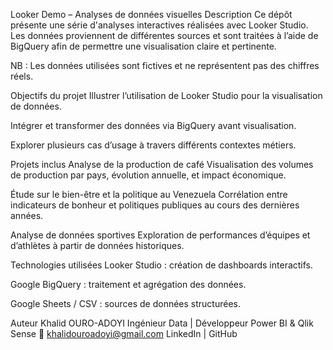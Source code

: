 Looker Demo – Analyses de données visuelles
Description
Ce dépôt présente une série d'analyses interactives réalisées avec Looker Studio.
Les données proviennent de différentes sources et sont traitées à l’aide de BigQuery afin de permettre une visualisation claire et pertinente.

NB : Les données utilisées sont fictives et ne représentent pas des chiffres réels.

Objectifs du projet
Illustrer l’utilisation de Looker Studio pour la visualisation de données.

Intégrer et transformer des données via BigQuery avant visualisation.

Explorer plusieurs cas d’usage à travers différents contextes métiers.

Projets inclus
Analyse de la production de café
Visualisation des volumes de production par pays, évolution annuelle, et impact économique.

Étude sur le bien-être et la politique au Venezuela
Corrélation entre indicateurs de bonheur et politiques publiques au cours des dernières années.

Analyse de données sportives
Exploration de performances d’équipes et d’athlètes à partir de données historiques.

Technologies utilisées
Looker Studio : création de dashboards interactifs.

Google BigQuery : traitement et agrégation des données.

Google Sheets / CSV : sources de données structurées.

Auteur
Khalid OURO-ADOYI
Ingénieur Data | Développeur Power BI & Qlik Sense
📧 khalidouroadoyi@gmail.com
LinkedIn | GitHub


